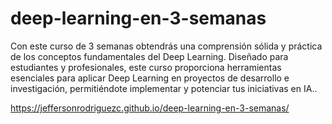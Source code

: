 # deep-learning-en-3-semanas
Con este curso de 3 semanas obtendrás una comprensión sólida y práctica de los conceptos fundamentales del Deep Learning. Diseñado para estudiantes y profesionales, este curso proporciona herramientas esenciales para aplicar Deep Learning en proyectos de desarrollo e investigación, permitiéndote implementar y potenciar tus iniciativas en IA..

https://jeffersonrodriguezc.github.io/deep-learning-en-3-semanas/ 
